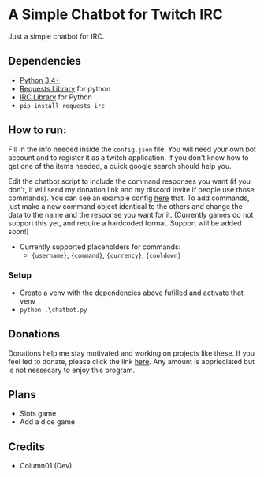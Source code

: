 # A Simple Chatbot for Twitch IRC
Just a simple chatbot for IRC.

## Dependencies
- [Python 3.4+](https://www.python.org/downloads/)
- [Requests Library](https://pypi.org/project/requests/) for python
- [IRC Library](https://pypi.org/project/irc/) for Python
- `pip install requests irc`

## How to run:

Fill in the info needed inside the `config.json` file. You will need your own bot account and to register it as a twitch application. If you don't know how to get one of the items needed, a quick google search should help you.

Edit the chatbot script to include the command responses you want (if you don't, it will send my donation link and my discord invite if people use those commands). You can see an example config [here](https://gist.github.com/Column01/6d3b9b08e12578643baa749230fe4c15) that. To add commands, just make a new command object identical to the others and change the data to the name and the response you want for it. (Currently games do not support this yet, and require a hardcoded format. Support will be added soon!)

- Currently supported placeholders for commands:
	- `{username}`, `{command}`, `{currency}`, `{cooldown}`

### Setup
- Create a venv with the dependencies above fufilled and activate that venv
- `python .\chatbot.py`

## Donations
Donations help me stay motivated and working on projects like these. If you feel led to donate, please click the link [here](https://www.paypal.me/column01). Any amount is apprieciated but is not nessecary to enjoy this program.

## Plans
- Slots game
- Add a dice game

## Credits
- Column01 (Dev)
